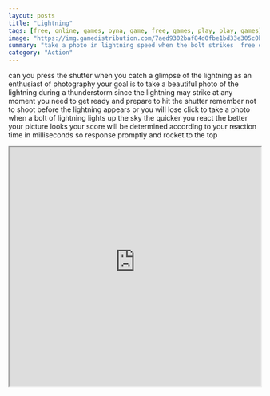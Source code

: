 ```yaml
---
layout: posts
title: "Lightning"
tags: [free, online, games, oyna, game, free, games, play, play, games]
image: "https://img.gamedistribution.com/7aed9302baf84d0fbe1bd33e305c0b52.jpg"
summary: "take a photo in lightning speed when the bolt strikes  free online games oyna game free games play play games"
category: "Action"
---
```


can you press the shutter when you catch a glimpse of the lightning as an enthusiast of photography your goal is to take a beautiful photo of the lightning during a thunderstorm since the lightning may strike at any moment you need to get ready and prepare to hit the shutter remember not to shoot before the lightning appears or you will lose click to take a photo when a bolt of lightning lights up the sky the quicker you react the better your picture looks your score will be determined according to your reaction time in milliseconds so response promptly and rocket to the top

<iframe width="100%" height="480px;" src="https://html5.gamedistribution.com/7aed9302baf84d0fbe1bd33e305c0b52/"></iframe>